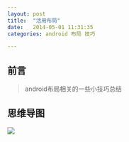```yaml
---
layout: post
title:  "活用布局"
date:   2014-05-01 11:31:35
categories: android 布局 技巧

---
```

## 前言
> android布局相关的一些小技巧总结

## 思维导图
![](http://7xt310.com2.z0.glb.clouddn.com/%E6%B4%BB%E7%94%A8%E5%B8%83%E5%B1%80.png)
